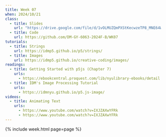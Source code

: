 ```yaml
---
title: Week 07
when: 2024/10/21
class:
  - title: Slides
    url: "https://drive.google.com/file/d/1vOLMUZQmPXStKecwzeTP8_MNE64WpEe1/"
  - title: Code
    url: https://github.com/DM-GY-6063-2024F-B/WK07
tutorials:
  - title: Strings
    url: https://idmp5.github.io/p5/strings/
  - title: Images
    url: https://idmp5.github.io/creative-coding/images/
readings:
  - title: Getting Started with p5js (Chapter 7)
    urls:
      - https://ebookcentral.proquest.com/lib/nyulibrary-ebooks/detail.action?docID=4333728
  - title: IDM's Image Processing Tutorial
    urls:
      - https://idmnyu.github.io/p5.js-image/
videos:
  - title: Animating Text
    urls:
      - https://www.youtube.com/watch?v=IXJZAXwYFRk
      - https://www.youtube.com/watch?v=IXJZAXwYFRk
---
```

{% include week.html page=page %}
